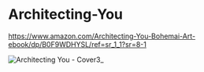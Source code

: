 # Architecting-You
https://www.amazon.com/Architecting-You-Bohemai-Art-ebook/dp/B0F9WDHYSL/ref=sr_1_1?sr=8-1

![Architecting You - Cover3_](https://github.com/user-attachments/assets/647a953c-eeaf-478e-a5f8-66972cb236f0)
